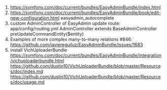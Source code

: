 1. https://symfony.com/doc/current/bundles/EasyAdminBundle/index.html
2. https://symfony.com/doc/current/bundles/EasyAdminBundle/book/edit-new-configuration.html
    easyadmin_autocomplete
3. custom AdminController of EasyAdmin
    update route: app/config/routing.yml
    AdminController extends BaseAdminController
    preUpdateCommandEntity($entity)
4. Examples of more complex many-to-many relations #846: 
   https://github.com/javiereguiluz/EasyAdminBundle/issues/1683
5. install VichUploaderBundle
    https://symfony.com/doc/current/bundles/EasyAdminBundle/integration/vichuploaderbundle.html
    https://github.com/dustin10/VichUploaderBundle/blob/master/Resources/doc/index.md
    https://github.com/dustin10/VichUploaderBundle/blob/master/Resources/doc/usage.md